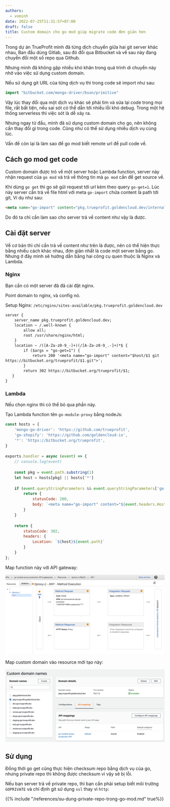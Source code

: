 ```yaml
---
authors:
  - vominh
date: 2022-07-25T11:31:57+07:00
draft: false
title: Custom domain cho go mod giúp migrate code đơn giản hơn
---
```


Trong dự án TrueProfit mình đã từng dịch chuyển giữa hai git server khác nhau, Ban đầu dùng Gitlab, sau đó đổi qua Bitbucket và về sau này đang chuyển đổi một số repo qua Github.

Nhưng mình đã không gặp nhiều khó khăn trong quá trình di chuyển này nhờ vào việc sử dụng custom domain.

Nếu sử dụng git URL của từng dịch vụ thì trong code sẽ import như sau:

```go
import "bitbucket.com/mongo-driver/bson/primitive"
```

Vậy lúc thay đổi qua một dịch vụ khác sẽ phải tìm và sửa lại code trong mọi file, rất bất tiện, nếu sai sót có thể dẫn tới nhiều lỗi khó debug. Trong một hệ thống serverless thì việc sót là dễ xảy ra.

Nhưng ngay từ đầu, mình đã sử dụng custom domain cho go, nên không cần thay đổi gì trong code. Cũng như có thể sử dụng nhiều dịch vụ cùng lúc.

Vấn đề còn lại là làm sao để go mod biết remote url để pull code về.

## Cách go mod get code

Custom domain được trỏ về một server hoặc Lambda function, server này nhận request của `go mod` và trả về thông tin mà `go mod` cần để get source về.

Khi dùng `go get` thì go sẽ gửi request tới url kèm theo query `go-get=1`. Lúc này server cần trả về file html với meta `go-import` chứa content là path tới git, Ví dụ như sau:

```html
<meta name="go-import" content="pkg.trueprofit.goldencloud.dev/internalfns git https://bitbucket.org/trueprofit/internalfns.git">
```

Do đó ta chỉ cần làm sao cho server trả về content như vậy là được.

## Cài đặt server

Về cơ bản thì chỉ cần trả về content như trên là được, nên có thể hiện thực bằng nhiều cách khác nhau, đơn giản nhất là code một server bằng go. Nhưng ở đây mình sẽ hướng dẫn bằng hai công cụ quen thuộc là Nginx và Lambda.

### Nginx

Bạn cần có một server đã đã cài đặt nginx.

Point domain to nginx, và config nó.

Setup Nginx: `/etc/nginx/sites-available/pkg.trueprofit.goldencloud.dev`

```nginx
server {
    server_name pkg.trueprofit.goldencloud.dev;
    location ~ /.well-known {
        allow all;
        root /usr/share/nginx/html;
    }
    location ~ /([A-Za-z0-9_-]+)(/[A-Za-z0-9_.-]+)*$ {
        if ($args = "go-get=1") {
            return 200 '<meta name="go-import" content="$host/$1 git https://bitbucket.org/trueprofit/$1.git">';
        }
        return 302 https://bitbucket.org/trueprofit/$1;
   }
}
```

### Lambda

Nếu chọn nginx thì có thể bỏ qua phần này.

Tạo Lambda function tên `go-module-proxy` bằng nodeJs:

```js
const hosts = {
    'mongo-go-driver': 'https://github.com/trueprofit',
    'go-shopify': 'https://github.com/goldencloud-io',
    '*': 'https://bitbucket.org/trueprofit',
}

exports.handler = async (event) => {
    // console.log(event)

    const pkg = event.path.substring(1)
    let host = hosts[pkg] || hosts['*']

    if (event.queryStringParameters && event.queryStringParameters['go-get'] == '1') {
        return {
            statusCode: 200,
            body: `<meta name="go-import" content="${event.headers.Host}${event.path} git ${host}${event.path}.git">`
        }
    }

    return {
        statusCode: 302,
        headers: {
            Location: `${host}${event.path}`
        }
    }
};
```

Map function này với API gateway:

![](20220526174453.png)

Map custom domain vào resource mới tạo này:

![](20220526174654.png)

## Sử dụng

Đồng thời  go get cũng thực hiện checksum repo bằng dịch vụ của go, nhưng private repo thì không được checksum vì vậy sẽ bị lỗi.

Nếu bạn server trả về private repo, thì bạn cần phải setup biết môi trường `GOPRIVATE` và chỉ định git sử dụng `ssl` thay vì `http`:

{{% include "/references/su-dung-private-repo-trong-go-mod.md" true%}}
